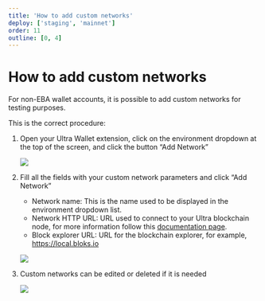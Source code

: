 ```yaml
---
title: 'How to add custom networks'
deploy: ['staging', 'mainnet']
order: 11
outline: [0, 4]
---
```


# How to add custom networks

For non-EBA wallet accounts, it is possible to add custom networks for testing purposes.

This is the correct procedure:

1. Open your Ultra Wallet extension, click on the environment dropdown at the top of the screen, and click the button “Add Network”

    ![](/images/uwax-add-custom-net.png)

2. Fill all the fields with your custom network parameters and click “Add Network”

    - Network name: This is the name used to be displayed in the environment dropdown list.
    - Network HTTP URL: URL used to connect to your Ultra blockchain node, for more information follow this [documentation page](/guides/Docker/nodeos.md).
    - Block explorer URL: URL for the blockchain explorer, for example, https://local.bloks.io

    ![](/images/uwax-add-net.png)

3. Custom networks can be edited or deleted if it is needed

    ![](/images/uwax-edit-net.png)

